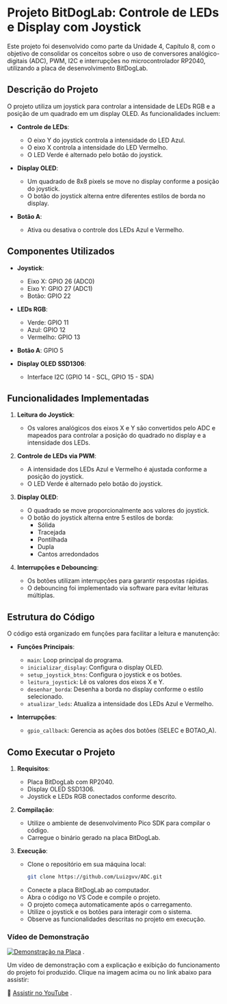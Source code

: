 # Projeto BitDogLab: Controle de LEDs e Display com Joystick

Este projeto foi desenvolvido como parte da Unidade 4, Capítulo 8, com o objetivo de consolidar os conceitos sobre o uso de conversores analógico-digitais (ADC), PWM, I2C e interrupções no microcontrolador RP2040, utilizando a placa de desenvolvimento BitDogLab.

## Descrição do Projeto

O projeto utiliza um joystick para controlar a intensidade de LEDs RGB e a posição de um quadrado em um display OLED. As funcionalidades incluem:

- **Controle de LEDs**:
  - O eixo Y do joystick controla a intensidade do LED Azul.
  - O eixo X controla a intensidade do LED Vermelho.
  - O LED Verde é alternado pelo botão do joystick.

- **Display OLED**:
  - Um quadrado de 8x8 pixels se move no display conforme a posição do joystick.
  - O botão do joystick alterna entre diferentes estilos de borda no display.

- **Botão A**:
  - Ativa ou desativa o controle dos LEDs Azul e Vermelho.

## Componentes Utilizados

- **Joystick**:
  - Eixo X: GPIO 26 (ADC0)
  - Eixo Y: GPIO 27 (ADC1)
  - Botão: GPIO 22

- **LEDs RGB**:
  - Verde: GPIO 11
  - Azul: GPIO 12
  - Vermelho: GPIO 13

- **Botão A**: GPIO 5

- **Display OLED SSD1306**:
  - Interface I2C (GPIO 14 - SCL, GPIO 15 - SDA)

## Funcionalidades Implementadas

1. **Leitura do Joystick**:
   - Os valores analógicos dos eixos X e Y são convertidos pelo ADC e mapeados para controlar a posição do quadrado no display e a intensidade dos LEDs.

2. **Controle de LEDs via PWM**:
   - A intensidade dos LEDs Azul e Vermelho é ajustada conforme a posição do joystick.
   - O LED Verde é alternado pelo botão do joystick.

3. **Display OLED**:
   - O quadrado se move proporcionalmente aos valores do joystick.
   - O botão do joystick alterna entre 5 estilos de borda:
     - Sólida
     - Tracejada
     - Pontilhada
     - Dupla
     - Cantos arredondados

4. **Interrupções e Debouncing**:
   - Os botões utilizam interrupções para garantir respostas rápidas.
   - O debouncing foi implementado via software para evitar leituras múltiplas.

## Estrutura do Código

O código está organizado em funções para facilitar a leitura e manutenção:

- **Funções Principais**:
  - `main`: Loop principal do programa.
  - `inicializar_display`: Configura o display OLED.
  - `setup_joystick_btns`: Configura o joystick e os botões.
  - `leitura_joystick`: Lê os valores dos eixos X e Y.
  - `desenhar_borda`: Desenha a borda no display conforme o estilo selecionado.
  - `atualizar_leds`: Atualiza a intensidade dos LEDs Azul e Vermelho.

- **Interrupções**:
  - `gpio_callback`: Gerencia as ações dos botões (SELEC e BOTAO_A).

## Como Executar o Projeto

1. **Requisitos**:
   - Placa BitDogLab com RP2040.
   - Display OLED SSD1306.
   - Joystick e LEDs RGB conectados conforme descrito.

2. **Compilação**:
   - Utilize o ambiente de desenvolvimento Pico SDK para compilar o código.
   - Carregue o binário gerado na placa BitDogLab.

3. **Execução**:
     - Clone o repositório em sua máquina local:
       ```bash
       git clone https://github.com/Luizgvv/ADC.git
   - Conecte a placa BitDogLab ao computador.
   - Abra o código no VS Code e compile o projeto.
   - O projeto começa automaticamente após o carregamento.
   - Utilize o joystick e os botões para interagir com o sistema.
   - Observe as funcionalidades descritas no projeto em execução.
   
### Vídeo de Demonstração

[![Demonstração na Placa](https://img.youtube.com/vi/lhfL9c6oTFo/0.jpg)](https://youtu.be/lhfL9c6oTFo) .

Um vídeo de demonstração com a explicação e exibição do funcionamento do projeto foi produzido. Clique na imagem acima ou no link abaixo para assistir:

🔗 [Assistir no YouTube](https://youtu.be/lhfL9c6oTFo)  .




